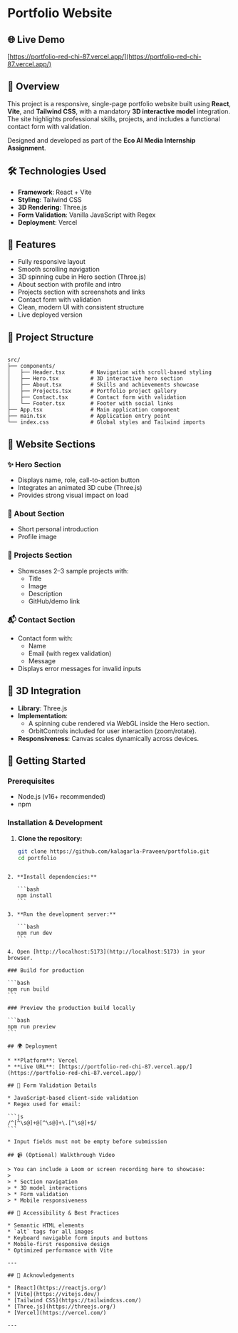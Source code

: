 
# Portfolio Website

## 🌐 Live Demo
[https://portfolio-red-chi-87.vercel.app/](https://portfolio-red-chi-87.vercel.app/)

## 📌 Overview
This project is a responsive, single-page portfolio website built using **React**, **Vite**, and **Tailwind CSS**, with a mandatory **3D interactive model** integration. The site highlights professional skills, projects, and includes a functional contact form with validation.

Designed and developed as part of the **Eco AI Media Internship Assignment**.

## 🛠️ Technologies Used

- **Framework**: React + Vite
- **Styling**: Tailwind CSS
- **3D Rendering**: Three.js
- **Form Validation**: Vanilla JavaScript with Regex
- **Deployment**: Vercel

## 🧩 Features

- Fully responsive layout
- Smooth scrolling navigation
- 3D spinning cube in Hero section (Three.js)
- About section with profile and intro
- Projects section with screenshots and links
- Contact form with validation
- Clean, modern UI with consistent structure
- Live deployed version

## 📁 Project Structure

```

src/
├── components/
│   ├── Header.tsx        # Navigation with scroll-based styling
│   ├── Hero.tsx          # 3D interactive hero section
│   ├── About.tsx         # Skills and achievements showcase
│   ├── Projects.tsx      # Portfolio project gallery
│   ├── Contact.tsx       # Contact form with validation
│   └── Footer.tsx        # Footer with social links
├── App.tsx               # Main application component
├── main.tsx              # Application entry point
└── index.css             # Global styles and Tailwind imports

````

## 🎨 Website Sections

### ✨ Hero Section
- Displays name, role, call-to-action button
- Integrates an animated 3D cube (Three.js)
- Provides strong visual impact on load

### 👤 About Section
- Short personal introduction
- Profile image

### 💼 Projects Section
- Showcases 2–3 sample projects with:
  - Title
  - Image
  - Description
  - GitHub/demo link

### 📬 Contact Section
- Contact form with:
  - Name
  - Email (with regex validation)
  - Message
- Displays error messages for invalid inputs

## 🧪 3D Integration

- **Library**: Three.js
- **Implementation**: 
  - A spinning cube rendered via WebGL inside the Hero section.
  - OrbitControls included for user interaction (zoom/rotate).
- **Responsiveness**: Canvas scales dynamically across devices.

## 🚀 Getting Started

### Prerequisites

- Node.js (v16+ recommended)
- npm

### Installation & Development

1. **Clone the repository:**

   ```bash
   git clone https://github.com/kalagarla-Praveen/portfolio.git
   cd portfolio
````

2. **Install dependencies:**

   ```bash
   npm install
   ```

3. **Run the development server:**

   ```bash
   npm run dev
   ```

4. Open [http://localhost:5173](http://localhost:5173) in your browser.

### Build for production

```bash
npm run build
```

### Preview the production build locally

```bash
npm run preview
```

## 🌍 Deployment

* **Platform**: Vercel
* **Live URL**: [https://portfolio-red-chi-87.vercel.app/](https://portfolio-red-chi-87.vercel.app/)

## 🧪 Form Validation Details

* JavaScript-based client-side validation
* Regex used for email:

```js
/^[^\s@]+@[^\s@]+\.[^\s@]+$/
```

* Input fields must not be empty before submission

## 📹 (Optional) Walkthrough Video

> You can include a Loom or screen recording here to showcase:
>
> * Section navigation
> * 3D model interactions
> * Form validation
> * Mobile responsiveness

## 🧩 Accessibility & Best Practices

* Semantic HTML elements
* `alt` tags for all images
* Keyboard navigable form inputs and buttons
* Mobile-first responsive design
* Optimized performance with Vite

---

## 🙌 Acknowledgements

* [React](https://reactjs.org/)
* [Vite](https://vitejs.dev/)
* [Tailwind CSS](https://tailwindcss.com/)
* [Three.js](https://threejs.org/)
* [Vercel](https://vercel.com/)

---




